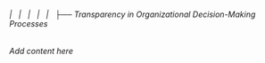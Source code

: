 ###### |   |   |   |   |   ├── Transparency in Organizational Decision-Making Processes

*Add content here*